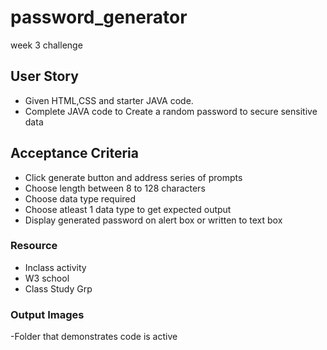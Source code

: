 # password_generator
week 3 challenge
## User Story
- Given HTML,CSS and starter JAVA code.
- Complete JAVA code to Create a random password to secure sensitive data
## Acceptance Criteria
- Click generate button and address series of prompts
- Choose length between 8 to 128 characters
- Choose data type required
- Choose atleast 1 data type to get expected output
- Display generated password on alert box or written to text box

### Resource
  - Inclass activity
  - W3 school
  - Class Study Grp
 
 ### Output Images
-Folder that demonstrates code is active
